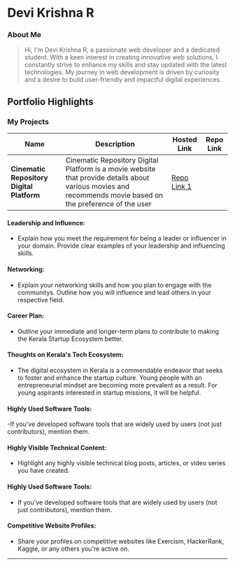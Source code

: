 # Devi Krishna R

### About Me

>Hi, I'm Devi Krishna R, a passionate web developer and a dedicated student. With a keen interest in creating innovative web solutions, I constantly strive to enhance my skills and stay updated with the latest technologies. My journey in web development is driven by curiosity and a desire to build user-friendly and impactful digital experiences.


## Portfolio Highlights

### My Projects

| Name                | Description                                                               | Hosted Link                              | Repo Link                                                      |
|---------------------|---------------------------------------------------------------------------|------------------------------------------|----------------------------------------------------------------|
| **Cinematic Repository Digital Platform**  | Cinematic Repository Digital Platform is a movie website that provide details about various movies and recommends movie based on the preference of the user              |  [Repo Link 1](https://github.com/CRDP-Miniproject/CRDP)             |

#### Leadership and Influence:

- Explain how you meet the requirement for being a leader or influencer in your domain. Provide clear examples of your leadership and influencing skills.

#### Networking:

- Explain your networking skills and how you plan to engage with the communitys. Outline how you will influence and lead others in your respective field.

#### Career Plan:

- Outline your immediate and longer-term plans to contribute to making the Kerala Startup Ecosystem better.

#### Thoughts on Kerala's Tech Ecosystem:

- The digital ecosystem in Kerala is a commendable endeavor that seeks to foster and enhance the startup culture. Young people with an entrepreneurial mindset are becoming more prevalent as a result. For young aspirants interested in startup missions, it will be helpful.


#### Highly Used Software Tools:

-If you've developed software tools that are widely used by users (not just contributors), mention them.

#### Highly Visible Technical Content:

- Highlight any highly visible technical blog posts, articles, or video series you have created.

#### Highly Used Software Tools:

- If you've developed software tools that are widely used by users (not just contributors), mention them.

#### Competitive Website Profiles:
- Share your profiles on competitive websites like Exercism, HackerRank, Kaggle, or any others you're active on.





---
